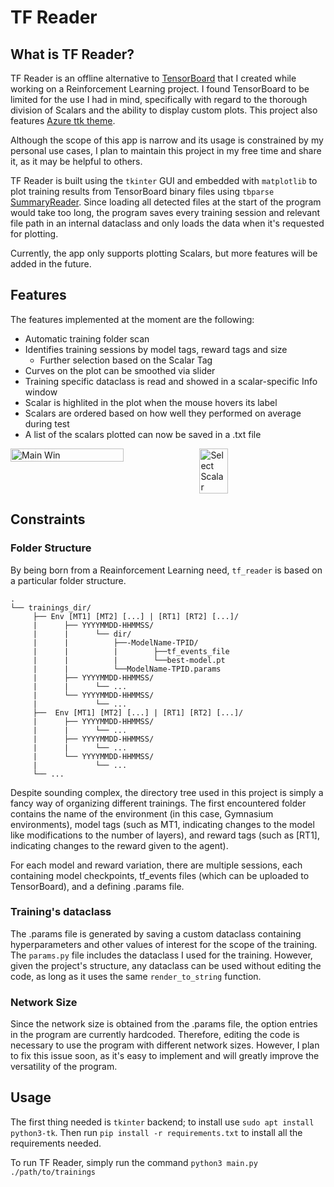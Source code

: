 # TF Reader
## What is TF Reader?
TF Reader is an offline alternative to <a href="https://www.tensorflow.org/tensorboard">TensorBoard</a> that I created while working on a Reinforcement Learning project. I found TensorBoard to be limited for the use I had in mind, specifically with regard to the thorough division of Scalars and the ability to display custom plots. This project also features <a href="https://github.com/rdbende/Azure-ttk-theme">Azure ttk theme</a>.


Although the scope of this app is narrow and its usage is constrained by my personal use cases, I plan to maintain this project in my free time and share it, as it may be helpful to others.

TF Reader is built using the ```tkinter``` GUI and embedded with ```matplotlib``` to plot training results from TensorBoard binary files using ```tbparse``` <a href="https://github.com/j3soon/tbparse">SummaryReader</a>. Since loading all detected files at the start of the program would take too long, the program saves every training session and relevant file path in an internal dataclass and only loads the data when it's requested for plotting.

Currently, the app only supports plotting Scalars, but more features will be added in the future.

## Features
The features implemented at the moment are the following:
+ Automatic training folder scan
+ Identifies training sessions by model tags, reward tags and size
     + Further selection based on the Scalar Tag
+ Curves on the plot can be smoothed via slider
+ Training specific dataclass is read and showed in a scalar-specific Info window
+ Scalar is highlited in the plot when the mouse hovers its label
+ Scalars are ordered based on how well they performed on average during test
+ A list of the scalars plotted can now be saved in a .txt file


<div style="display: flex;">
  <img src="https://i.imgur.com/65mwcBy.png" alt="Main Win" width="60%" height="60%">
  <img src="https://i.imgur.com/hKBDgYK.png" alt="Select Scalar" width="30%" height="30%">
</div>

## Constraints
### Folder Structure

By being born from a Reainforcement Learning need, ```tf_reader``` is based on a particular folder structure. 
```
.
└── trainings_dir/
     ├── Env [MT1] [MT2] [...] | [RT1] [RT2] [...]/
     |      ├── YYYYMMDD-HHMMSS/
     |      |      └── dir/
     |      |          ├──-ModelName-TPID/
     |      |          |        ├──tf_events_file
     |      |          |        └──best-model.pt
     |      |          └──ModelName-TPID.params
     |      ├── YYYYMMDD-HHMMSS/
     |      |      └── ...
     |      └── YYYYMMDD-HHMMSS/
     |             └── ...
     ├──  Env [MT1] [MT2] [...] | [RT1] [RT2] [...]/
     |      ├── YYYYMMDD-HHMMSS/
     |      |      └── ...
     |      ├── YYYYMMDD-HHMMSS/
     |      |      └── ...
     |      └── YYYYMMDD-HHMMSS/
     |             └── ...
     └── ...
```
Despite sounding complex, the directory tree used in this project is simply a fancy way of organizing different trainings. The first encountered folder contains the name of the environment (in this case, Gymnasium environments), model tags (such as MT1, indicating changes to the model like modifications to the number of layers), and reward tags (such as [RT1], indicating changes to the reward given to the agent).

For each model and reward variation, there are multiple sessions, each containing model checkpoints, tf_events files (which can be uploaded to TensorBoard), and a defining .params file.

### Training's dataclass
The .params file is generated by saving a custom dataclass containing hyperparameters and other values of interest for the scope of the training. 
The `params.py` file includes the dataclass I used for the training. However, given the project's structure, any dataclass can be used without editing the code, as long as it uses the same `render_to_string` function.

### Network Size
Since the network size is obtained from the .params file, the option entries in the program are currently hardcoded. Therefore, editing the code is necessary to use the program with different network sizes. However, I plan to fix this issue soon, as it's easy to implement and will greatly improve the versatility of the program.

## Usage
The first thing needed is ```tkinter``` backend; to install use ```sudo apt install python3-tk```.
Then run ```pip install -r requirements.txt``` to install all the requirements needed.

To run TF Reader, simply run the command ```python3 main.py ./path/to/trainings```



